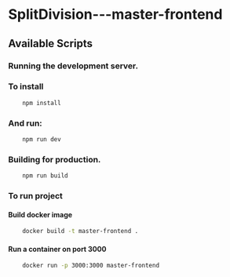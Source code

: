# SplitDivision---master-frontend

## Available Scripts

### Running the development server.

### To install
```bash
    npm install
```
### And run:

```bash
    npm run dev
```

### Building for production.

```bash
    npm run build
```

### To run project

#### Build docker image

```bash
    docker build -t master-frontend .
```

#### Run a container on port 3000

```bash
    docker run -p 3000:3000 master-frontend
```
